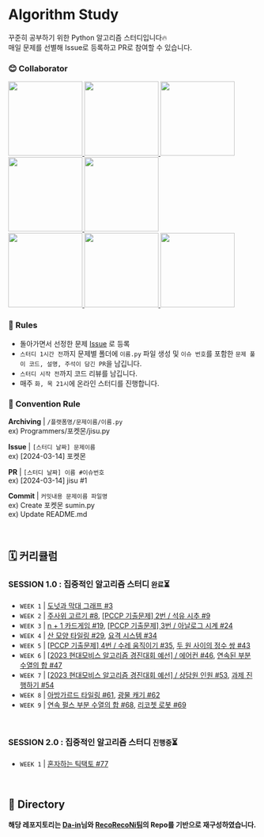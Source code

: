 # Algorithm Study

꾸준히 공부하기 위한 Python 알고리즘 스터디입니다🔥  
매일 문제를 선별해 Issue로 등록하고 PR로 참여할 수 있습니다.

### 😊 Collaborator
<div>
  <a href="https://github.com/ksumini">
    <img src="https://avatars.githubusercontent.com/ksumini" width="150" style="max-width: 100%;">
  </a>
  <a href="https://github.com/limstonestone">
    <img src="https://avatars.githubusercontent.com/limstonestone" width="150" style="max-width: 100%;">
  </a>
  <a href="https://github.com/zsmalla">
    <img src="https://avatars.githubusercontent.com/zsmalla" width="150" style="max-width: 100%;">
  </a>
  <a href="https://github.com/HeewonKwak">
    <img src="https://avatars.githubusercontent.com/HeewonKwak" width="150" style="max-width: 100%;">
  </a>
  <a href="https://github.com/osmin625">
    <img src="https://avatars.githubusercontent.com/osmin625" width="150" style="max-width: 100%;">
  </a>
</div>
  <a href="https://github.com/c0natus">
    <img src="https://avatars.githubusercontent.com/c0natus" width="150" style="max-width: 100%;">
  </a>
  <a href="https://github.com/byeol3325">
    <img src="https://avatars.githubusercontent.com/byeol3325" width="150" style="max-width: 100%;">
  </a>
  <a href="https://github.com/blaire-pi">
    <img src="https://avatars.githubusercontent.com/blaire-pi" width="150" style="max-width: 100%;">
  </a>
</div>

### 📢 Rules

- 돌아가면서 선정한 문제 [Issue](https://github.com/ksumini/Algorithm-Study/issues) 로 등록
- `스터디 1시간 전`까지 문제별 폴더에 `이름.py` 파일 생성 및 `이슈 번호`를 포함한 `문제 풀이 코드, 설명, 주석이 담긴 PR`을 남깁니다.
- `스터디 시작 전`까지 코드 리뷰를 남깁니다.
- 매주 `화, 목 21시`에 온라인 스터디를 진행합니다.
<!-- `오전 10시` 온라인 스터디에서 `코드 리뷰` 및 `문제 선정` _주말, 공휴일 제외 -->

<!-- > 🚨 실패시 벌금 2배씩 증가 `1000*(2^n)` 취업 후 일괄 납부😊 중도 포기시 누적 벌금 \* 10배   -->
<!-- > 유고 사유 | 익일 코딩테스트 및 면접, 질병(인증 필요) -->

### 🌈 Convention Rule

**Archiving** | `/플랫폼명/문제이름/이름.py` <br>
ex) Programmers/포켓몬/jisu.py

**Issue** | `[스터디 날짜] 문제이름`  
ex) [2024-03-14] 포켓몬

**PR** | `[스터디 날짜] 이름 #이슈번호`  
ex) [2024-03-14] jisu #1

**Commit** | `커밋내용 문제이름 파일명`  
ex) Create 포켓몬 sumin.py  
ex) Update README.md

<br/>

## 🗓️ 커리큘럼

### SESSION 1.0 : 집중적인 알고리즘 스터디 `완료`⏳
- `WEEK 1` | [도넛과 막대 그래프 #3](https://github.com/ksumini/PS-Study/issues/3)
- `WEEK 2` | [주사위 고르기 #8](https://github.com/ksumini/PS-Study/issues/8), [[PCCP 기출문제] 2번 / 석유 시추 #9](https://github.com/ksumini/PS-Study/issues/9)
- `WEEK 3` | [n + 1 카드게임 #19](https://github.com/ksumini/PS-Study/issues/19), [[PCCP 기출문제] 3번 / 아날로그 시계 #24](https://github.com/ksumini/PS-Study/issues/24)
- `WEEK 4` | [산 모양 타일링 #29](https://github.com/ksumini/PS-Study/issues/29), [요격 시스템 #34](https://github.com/ksumini/PS-Study/issues/34)
- `WEEK 5` | [[PCCP 기출문제] 4번 / 수레 움직이기 #35](https://github.com/ksumini/PS-Study/issues/35), [두 원 사이의 정수 쌍 #43](https://github.com/ksumini/PS-Study/issues/43)
- `WEEK 6` | [[2023 현대모비스 알고리즘 경진대회 예선] / 에어컨 #46](https://github.com/ksumini/PS-Study/issues/46), [연속된 부분 수열의 합 #47](https://github.com/ksumini/PS-Study/issues/47)
- `WEEK 7` | [[2023 현대모비스 알고리즘 경진대회 예선] / 상담원 인원 #53](https://github.com/ksumini/PS-Study/issues/53), [과제 진행하기 #54](https://github.com/ksumini/PS-Study/issues/54)
- `WEEK 8` | [아방가르드 타일링 #61](https://github.com/ksumini/PS-Study/issues/61), [광물 캐기 #62](https://github.com/ksumini/PS-Study/issues/62)
- `WEEK 9` | [연속 펄스 부분 수열의 합 #68](https://github.com/ksumini/PS-Study/issues/68), [리코쳇 로봇 #69](https://github.com/ksumini/PS-Study/issues/69)

<br/>

### SESSION 2.0 : 집중적인 알고리즘 스터디 `진행중`⏳ 
- `WEEK 1` | [혼자하는 틱택토 #77](https://github.com/ksumini/PS-Study/issues/78)


<!-- ## ✨ 효과 만점 코딩테스트 Cheat Sheet!  

- [🍯 파이썬 코드를 줄여줄 꿀 라이브러리 모음](./%E2%9C%A8%20%ED%9A%A8%EA%B3%BC%20%EB%A7%8C%EC%A0%90%20%EC%BD%94%EB%94%A9%ED%85%8C%EC%8A%A4%ED%8A%B8%20Cheat%20Sheet!/%F0%9F%8D%AF%20%EC%BD%94%EB%93%9C%EB%A5%BC%20%EC%A4%84%EC%97%AC%EC%A4%84%20%EA%BF%80%20%EB%9D%BC%EC%9D%B4%EB%B8%8C%EB%9F%AC%EB%A6%AC%20%EB%AA%A8%EC%9D%8C.md)
- [✏️ 파이썬에서 사용할 수 있는 유용한 구문 모음](./%E2%9C%A8%20%ED%9A%A8%EA%B3%BC%20%EB%A7%8C%EC%A0%90%20%EC%BD%94%EB%94%A9%ED%85%8C%EC%8A%A4%ED%8A%B8%20Cheat%20Sheet!/%E2%9C%8F%EF%B8%8F%20%ED%8C%8C%EC%9D%B4%EC%8D%AC%EC%97%90%EC%84%9C%20%EC%82%AC%EC%9A%A9%ED%95%A0%20%EC%88%98%20%EC%9E%88%EB%8A%94%20%EC%9C%A0%EC%9A%A9%ED%95%9C%20%EA%B5%AC%EB%AC%B8%20%EB%AA%A8%EC%9D%8C.md)
- [📚 파이썬 자료형 특징 모음](./%E2%9C%A8%20%ED%9A%A8%EA%B3%BC%20%EB%A7%8C%EC%A0%90%20%EC%BD%94%EB%94%A9%ED%85%8C%EC%8A%A4%ED%8A%B8%20Cheat%20Sheet!/%F0%9F%93%9A%20%ED%8C%8C%EC%9D%B4%EC%8D%AC%20%EC%9E%90%EB%A3%8C%ED%98%95%20%ED%8A%B9%EC%A7%95%20%EB%AA%A8%EC%9D%8C.md)
- [🚀 알고리즘 해킹 아이디어](./%E2%9C%A8%20%ED%9A%A8%EA%B3%BC%20%EB%A7%8C%EC%A0%90%20%EC%BD%94%EB%94%A9%ED%85%8C%EC%8A%A4%ED%8A%B8%20Cheat%20Sheet!/%F0%9F%9A%80%20%EC%95%8C%EA%B3%A0%EB%A6%AC%EC%A6%98%20%ED%95%B4%ED%82%B9%20%EC%95%84%EC%9D%B4%EB%94%94%EC%96%B4.md)
-->
  
<br/> 



## 📂 Directory 

**해당 레포지토리는 [Da-in](https://github.com/da-in/algorithm-study)님와 [RecoRecoNi팀](https://github.com/RecoRecoNi/Algorithm-Study)의 Repo를 기반으로 재구성하였습니다.**
